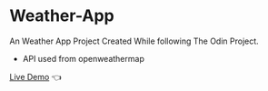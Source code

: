 # Weather-App

An Weather App Project Created While following The Odin Project.

- API used from openweathermap

[Live Demo](https://alexthehawk2.github.io/weather-app-gh_pages/) :point_left:
